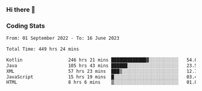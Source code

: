 ### Hi there 👋

<!--
**Girrafeec/girrafeec** is a ✨ _special_ ✨ repository because its `README.md` (this file) appears on your GitHub profile.

Here are some ideas to get you started:

- 🔭 I’m currently working on ...
- 🌱 I’m currently learning ...
- 👯 I’m looking to collaborate on ...
- 🤔 I’m looking for help with ...
- 💬 Ask me about ...
- 📫 How to reach me: ...
- 😄 Pronouns: ...
- ⚡ Fun fact: ...
-->

### Coding Stats
<!--START_SECTION:waka-->

```txt
From: 01 September 2022 - To: 16 June 2023

Total Time: 449 hrs 24 mins

Kotlin                 246 hrs 21 mins █████████████▓░░░░░░░░░░░   54.82 %
Java                   105 hrs 43 mins ██████░░░░░░░░░░░░░░░░░░░   23.52 %
XML                    57 hrs 23 mins  ███▒░░░░░░░░░░░░░░░░░░░░░   12.77 %
JavaScript             15 hrs 19 mins  █░░░░░░░░░░░░░░░░░░░░░░░░   03.41 %
HTML                   8 hrs 6 mins    ▒░░░░░░░░░░░░░░░░░░░░░░░░   01.80 %
```

<!--END_SECTION:waka-->
